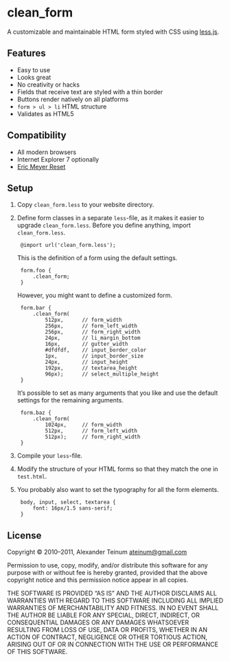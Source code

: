 # clean_form

A customizable and maintainable HTML form styled with CSS using
[less.js](https://github.com/cloudhead/less.js/).

## Features

 * Easy to use
 * Looks great
 * No creativity or hacks
 * Fields that receive text are styled with a thin border
 * Buttons render natively on all platforms
 * `form > ul > li` HTML structure
 * Validates as HTML5

## Compatibility

 * All modern browsers
 * Internet Explorer 7 optionally
 * [Eric Meyer Reset](http://meyerweb.com/)

## Setup

1. Copy `clean_form.less` to your website directory.

2. Define form classes in a separate `less`-file, as it makes it easier to
   upgrade `clean_form.less`. Before you define anything, import
   `clean_form.less`.

        @import url('clean_form.less');

   This is the definition of a form using the default settings.

        form.foo {
            .clean_form;
        }

   However, you might want to define a customized form.

        form.bar {
            .clean_form(
                512px,      // form_width
                256px,      // form_left_width
                256px,      // form_right_width
                24px,       // li_margin_bottom
                16px,       // gutter_width
                #dfdfdf,    // input_border_color
                1px,        // input_border_size
                24px,       // input_height
                192px,      // textarea_height
                96px);      // select_multiple_height
        }

   It’s possible to set as many arguments that you like and use the default
   settings for the remaining arguments.

        form.baz {
            .clean_form(
                1024px,     // form_width
                512px,      // form_left_width
                512px);     // form_right_width
        }

3. Compile your `less`-file.

4. Modify the structure of your HTML forms so that they match the one in
   `test.html`.

5. You probably also want to set the typography for all the form elements.

        body, input, select, textarea {
            font: 16px/1.5 sans-serif;
        }

## License

Copyright © 2010–2011, Alexander Teinum <ateinum@gmail.com>

Permission to use, copy, modify, and/or distribute this software for any
purpose with or without fee is hereby granted, provided that the above
copyright notice and this permission notice appear in all copies.

THE SOFTWARE IS PROVIDED “AS IS” AND THE AUTHOR DISCLAIMS ALL WARRANTIES WITH
REGARD TO THIS SOFTWARE INCLUDING ALL IMPLIED WARRANTIES OF MERCHANTABILITY AND
FITNESS. IN NO EVENT SHALL THE AUTHOR BE LIABLE FOR ANY SPECIAL, DIRECT,
INDIRECT, OR CONSEQUENTIAL DAMAGES OR ANY DAMAGES WHATSOEVER RESULTING FROM LOSS
OF USE, DATA OR PROFITS, WHETHER IN AN ACTION OF CONTRACT, NEGLIGENCE OR OTHER
TORTIOUS ACTION, ARISING OUT OF OR IN CONNECTION WITH THE USE OR PERFORMANCE OF
THIS SOFTWARE.
